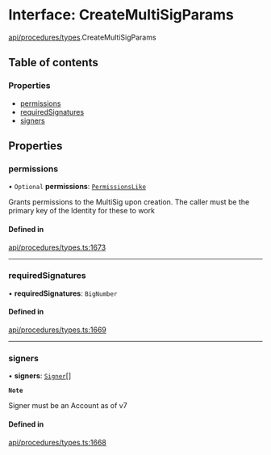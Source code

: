 # Interface: CreateMultiSigParams

[api/procedures/types](../wiki/api.procedures.types).CreateMultiSigParams

## Table of contents

### Properties

- [permissions](../wiki/api.procedures.types.CreateMultiSigParams#permissions)
- [requiredSignatures](../wiki/api.procedures.types.CreateMultiSigParams#requiredsignatures)
- [signers](../wiki/api.procedures.types.CreateMultiSigParams#signers)

## Properties

### permissions

• `Optional` **permissions**: [`PermissionsLike`](../wiki/api.entities.types#permissionslike)

Grants permissions to the MultiSig upon creation. The caller must be the primary key of the Identity for these to work

#### Defined in

[api/procedures/types.ts:1673](https://github.com/PolymeshAssociation/polymesh-sdk/blob/f8a937f04/src/api/procedures/types.ts#L1673)

___

### requiredSignatures

• **requiredSignatures**: `BigNumber`

#### Defined in

[api/procedures/types.ts:1669](https://github.com/PolymeshAssociation/polymesh-sdk/blob/f8a937f04/src/api/procedures/types.ts#L1669)

___

### signers

• **signers**: [`Signer`](../wiki/api.entities.types#signer)[]

**`Note`**

Signer must be an Account as of v7

#### Defined in

[api/procedures/types.ts:1668](https://github.com/PolymeshAssociation/polymesh-sdk/blob/f8a937f04/src/api/procedures/types.ts#L1668)
